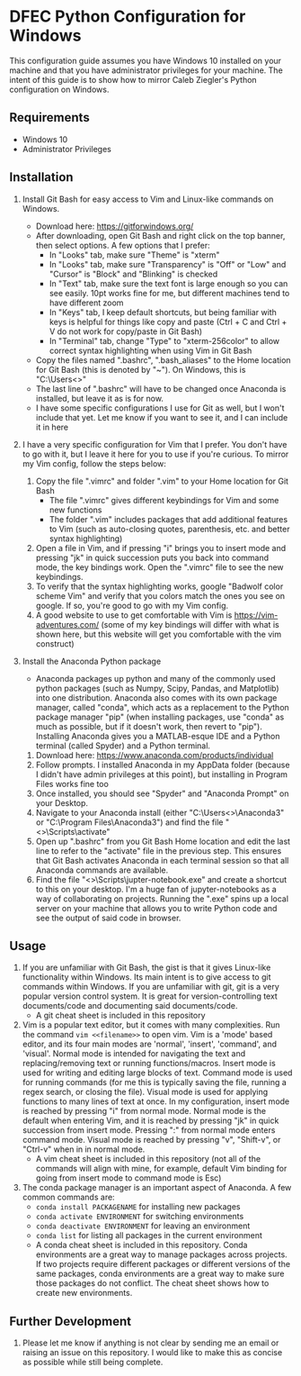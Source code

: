 # DFEC Python Configuration for Windows

This configuration guide assumes you have Windows 10 installed on your machine and that you have administrator privileges for your machine. The intent of this guide is to show how to mirror Caleb Ziegler's Python configuration on Windows.

## Requirements

 * Windows 10
 * Administrator Privileges

## Installation

 1. Install Git Bash for easy access to Vim and Linux-like commands on Windows. 
    * Download here: https://gitforwindows.org/
    * After downloading, open Git Bash and right click on the top banner, then select options. A few options that I prefer:
        * In "Looks" tab, make sure "Theme" is "xterm"
        * In "Looks" tab, make sure "Transparency" is "Off" or "Low" and "Cursor" is "Block" and "Blinking" is checked
        * In "Text" tab, make sure the text font is large enough so you can see easily. 10pt works fine for me, but different machines tend to have different zoom
        * In "Keys" tab, I keep default shortcuts, but being familiar with keys is helpful for things like copy and paste (Ctrl + C and Ctrl + V do not work for copy/paste in Git Bash)
        * In "Terminal" tab, change "Type" to "xterm-256color" to allow correct syntax highlighting when using Vim in Git Bash
    * Copy the files named ".bashrc", ".bash_aliases" to the Home location for Git Bash (this is denoted by "~"). On Windows, this is "C:\Users\<<User Name>>"
    * The last line of ".bashrc" will have to be changed once Anaconda is installed, but leave it as is for now. 
    * I have some specific configurations I use for Git as well, but I won't include that yet. Let me know if you want to see it, and I can include it in here

 2. I have a very specific configuration for Vim that I prefer. You don't have to go with it, but I leave it here for you to use if you're curious. To mirror my Vim config, follow the steps below: 
    1. Copy the file ".vimrc" and folder ".vim" to your Home location for Git Bash 
        * The file ".vimrc" gives different keybindings for Vim and some new functions
        * The folder ".vim" includes packages that add additional features to Vim (such as auto-closing quotes, parenthesis, etc. and better syntax highlighting)
    2. Open a file in Vim, and if pressing "i" brings you to insert mode and pressing "jk" in quick succession puts you back into command mode, the key bindings work. Open the ".vimrc" file to see the new keybindings. 
    3. To verify that the syntax highlighting works, google "Badwolf color scheme Vim" and verify that you colors match the ones you see on google. If so, you're good to go with my Vim config. 
    4. A good website to use to get comfortable with Vim is https://vim-adventures.com/ (some of my key bindings will differ with what is shown here, but this website will get you comfortable with the vim construct)

 3. Install the Anaconda Python package 
    * Anaconda packages up python and many of the commonly used python packages (such as Numpy, Scipy, Pandas, and Matplotlib) into one distribution. Anaconda also comes with its own package manager, called "conda", which acts as a replacement to the Python package manager "pip" (when installing packages, use "conda" as much as possible, but if it doesn't work, then revert to "pip"). Installing Anaconda gives you a MATLAB-esque IDE and a Python terminal (called Spyder) and a Python terminal.
    1.  Download here: https://www.anaconda.com/products/individual
    2.  Follow prompts. I installed Anaconda in my AppData folder (because I didn't have admin privileges at this point), but installing in Program Files works fine too
    3.  Once installed, you should see "Spyder" and "Anaconda Prompt" on your Desktop. 
    4.  Navigate to your Anaconda install (either "C:\Users\<<User Name>>\Anaconda3" or "C:\Program Files\Anaconda3") and find the file "<<Anaconda install>>\Scripts\activate"
    5.  Open up ".bashrc" from you Git Bash Home location and edit the last line to refer to the "activate" file in the previous step. This ensures that Git Bash activates Anaconda in each terminal session so that all Anaconda commands are available. 
    6.  Find the file "<<Anaconda install>>\Scripts\jupter-notebook.exe" and create a shortcut to this on your desktop. I'm a huge fan of jupyter-notebooks as a way of collaborating on projects. Running the ".exe" spins up a local server on your machine that allows you to write Python code and see the output of said code in browser. 

## Usage
 
 1. If you are unfamiliar with Git Bash, the gist is that it gives Linux-like functionality within Windows. Its main intent is to give access to git commands within Windows. If you are unfamiliar with git, git is a very popular version control system. It is great for version-controlling text documents/code and documenting said documents/code. 
    * A git cheat sheet is included in this repository
 2. Vim is a popular text editor, but it comes with many complexities. Run the command `vim <<filename>>` to open vim. Vim is a 'mode' based editor, and its four main modes are 'normal', 'insert', 'command', and 'visual'. Normal mode is intended for navigating the text and replacing/removing text or running functions/macros. Insert mode is used for writing and editing large blocks of text. Command mode is used for running commands (for me this is typically saving the file, running a regex search, or closing the file). Visual mode is used for applying functions to many lines of text at once. In my configuration, insert mode is reached by pressing "i" from normal mode. Normal mode is the default when entering Vim, and it is reached by pressing "jk" in quick succession from insert mode. Pressing ":" from normal mode enters command mode. Visual mode is reached by pressing "v", "Shift-v", or "Ctrl-v" when in in normal mode. 
    * A vim cheat sheet is included in this repository (not all of the commands will align with mine, for example, default Vim binding for going from insert mode to command mode is Esc)
 3. The conda package manager is an important aspect of Anaconda. A few common commands are:
    * `conda install PACKAGENAME` for installing new packages
    * `conda activate ENVIRONMENT` for switching environments
    * `conda deactivate ENVIRONMENT` for leaving an environment
    * `conda list` for listing all packages in the current environment
    * A conda cheat sheet is included in this repository. Conda environments are a great way to manage packages across projects. If two projects require different packages or different versions of the same packages, conda environments are a great way to make sure those packages do not conflict. The cheat sheet shows how to create new environments. 

## Further Development
 1. Please let me know if anything is not clear by sending me an email or raising an issue on this repository. I would like to make this as concise as possible while still being complete. 

